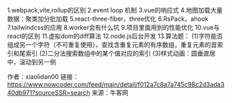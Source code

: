 1.webpack,vite,rollup的区别
2.event loop 机制
3.vue的响应式
4.地图加载大量数据：聚类加分批加载
5.react-three-fiber，three优化
6.RsPack，ahook
7.tailwindcss的应用
8.worker会有什么坑
9.项目里面用到的性能优化
10.vue与react的区别
11.虚拟dom的diff算法
12.node.js后台开发
13.算法题：
(1)字符能否组成另一个字符（不可重复使用），查找含重复元素的有序数组，重复元素的首索引和尾索引
(2)二分法搜索数组中的某个值对应的索引
(3)样式动画：圆垂直居中，滚动到另一侧

作者：xiaolidan00
链接：https://www.nowcoder.com/feed/main/detail/f012a7c8a7a745c98c2d3ada340db971?sourceSSR=search
来源：牛客网